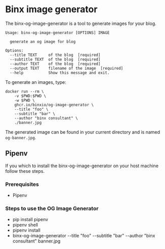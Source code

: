 # Binx image generator

The binx-og-image-generator is a tool to generate images for your blog.

```
Usage: binx-og-image-generator [OPTIONS] IMAGE

  generate an og image for blog

Options:
  --title TEXT     of the blog  [required]
  --subtitle TEXT  of the blog  [required]
  --author TEXT    of the blog  [required]
  --output TEXT    filename of the image  [required]
  --help           Show this message and exit.
```


To generate an images, type:

```console
docker run --rm \
    -v $PWD:$PWD \
    -w $PWD \
    ghcr.io/binxio/og-image-generator \
    --title "foo" \
    --subtitle "bar" \
    --author "binx consultant" \
    ./banner.jpg
```

The generated image can be found in your current directory and is named `og-banner.jpg`.

## Pipenv
If you which to install the binx-og-image-generator on your host machine follow these steps.

### Prerequisites
- Pipenv


### Steps to use the OG Image Generator
- pip install pipenv
- pipenv shell
- pipenv install
- binx-og-image-generator --title "foo" --subtitle "bar" --author "binx consultant" banner.jpg

